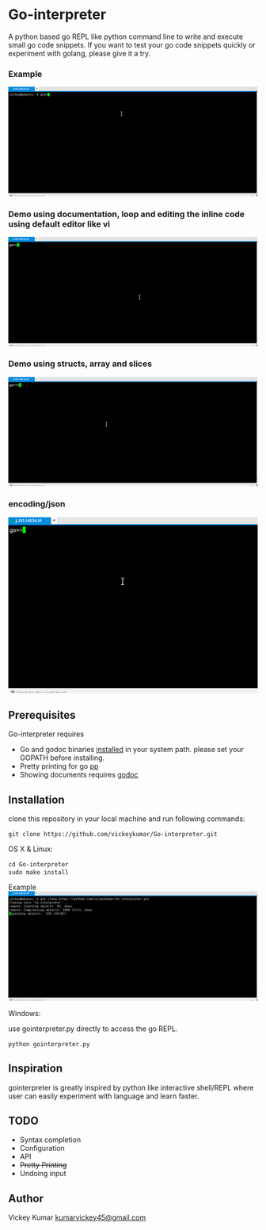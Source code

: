 # Go-interpreter

A python based go REPL like python command line to write and execute small go code snippets. If you want to test your go code snippets quickly or experiment with golang, please give it a try.

### Example
![](doc/Examples.gif)

### Demo using documentation, loop and editing the inline code using default editor like vi
![](doc/doc.gif)

### Demo using structs, array and slices
![](doc/struct.gif)

### encoding/json
![](doc/json.gif)

## Prerequisites

Go-interpreter requires 
* Go and godoc binaries [installed](https://golang.org/doc/install) in your system path. please set your GOPATH before installing.
* Pretty printing for go [pp](https://github.com/k0kubun/pp) 
* Showing documents requires [godoc](https://golang.org/x/tools/cmd/godoc)

## Installation

clone this repository in your local machine and run following commands:
```
git clone https://github.com/vickeykumar/Go-interpreter.git
```

OS X & Linux:

```
cd Go-interpreter
sudo make install
```

Example
![](doc/installation.gif)


Windows:

use gointerpreter.py directly to access the go REPL.
```
python gointerpreter.py
```

## Inspiration

gointerpreter is greatly inspired by python like interactive shell/REPL where user can easily experiment with language and learn faster.


## TODO

* Syntax completion
* Configuration
* API
* ~~Pretty Printing~~
* Undoing input


## Author

Vickey Kumar <kumarvickey45@gmail.com>
